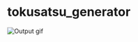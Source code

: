 # tokusatsu_generator

![Output gif](https://github.com/castrors/tokusatsu_generator/raw/master/output.gif)
